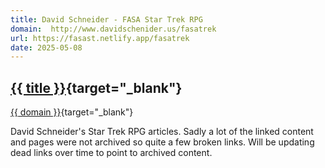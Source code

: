 ```yaml
---
title: David Schneider - FASA Star Trek RPG
domain:  http://www.davidschenider.us/fasatrek
url: https://fasast.netlify.app/fasatrek
date: 2025-05-08
---
```

## [{{ title }}]({{url}}){target="_blank"}
[{{ domain }}]({{url}}){target="_blank"}

David Schneider's Star Trek RPG articles. Sadly a lot of the linked content and pages were not archived so quite a few broken links. Will be updating dead links over time to point to archived content.